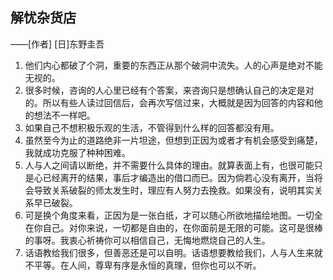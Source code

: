 ## 解忧杂货店

——[作者] [日]东野圭吾

1. 他们内心都破了个洞，重要的东西正从那个破洞中流失。人的心声是绝对不能无视的。
2. 很多时候，咨询的人心里已经有个答案，来咨询只是想确认自己的决定是对的。所以有些人读过回信后，会再次写信过来，大概就是因为回答的内容和他的想法不一样吧。
3. 如果自己不想积极乐观的生活，不管得到什么样的回答都没有用。
4. 虽然至今为止的道路绝非一片坦途，但想到正因为或者才有机会感受到痛楚，我就成功克服了种种困难。
5. 人与人之间请以断绝，并不需要什么具体的理由。就算表面上有，也很可能只是心已经离开的结果，事后才编造出的借口而已。因为倘若心没有离开，当将会导致关系破裂的师太发生时，理应有人努力去挽救。如果没有，说明其实关系早已破裂。
6. 可是换个角度来看，正因为是一张白纸，才可以随心所欲地描绘地图。一切全在你自己。对你来说，一切都是自由的，在你面前是无限的可能。这可是很棒的事呀。我衷心祈祷你可以相信自己，无悔地燃烧自己的人生。
7. 话语教给我们很多，但善恶还是可以自明。话语想要教给我们，人与人生来就不平等。在人间，尊卑有序是永恒的真理，但你也可以不听。

